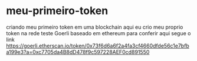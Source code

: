 # meu-primeiro-token
criando meu primeiro token em uma blockchain
aqui eu crio meu proprio token na rede teste Goerli baseado em ethereum 
para conferir aqui segue o link https://goerli.etherscan.io/token/0x73f6d6a6f2a4fa3cf4660dfde56c1e7bfba199e3?a=0xc7705da4B8dD478f9c597228AEF0cd891550
